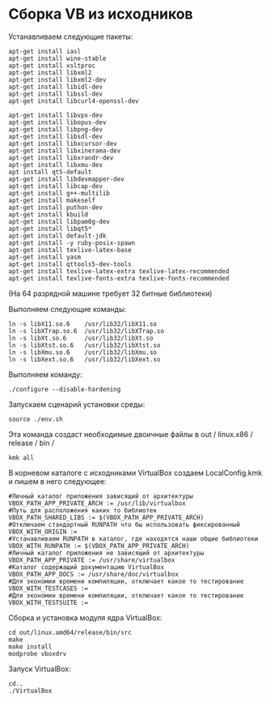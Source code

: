 
# Сборка VB из исходников

Устанавливаем следующие пакеты:

    apt-get install iasl
	apt-get install wine-stable
	apt-get install xsltproc
	apt-get install libxml2
	apt-get install libxml2-dev
	apt-get install libidl-dev
    apt-get install libssl-dev
    apt-get install libcurl4-openssl-dev

	apt-get install libvpx-dev
	apt-get install libopus-dev
	apt-get install libpng-dev
	apt-get install libsdl-dev
	apt-get install libxcursor-dev
	apt-get install libxinerama-dev
	apt-get install libxrandr-dev
	apt-get install libxmu-dev
	apt install qt5-default
	apt-get install libdevmapper-dev
	apt-get install libcap-dev
	apt-get install g++-multilib
	apt-get install makeself
	apt-get install puthon-dev
	apt-get install kbuild
	apt-get install libpam0g-dev
	apt-get install libqt5*
	apt-get install default-jdk
	apt-get install -y ruby-posix-spawn
	apt-get install texlive-latex-base
	apt-get install yasm
	apt-get install qttools5-dev-tools
	apt-get install texlive-latex-extra texlive-latex-recommended
	apt-get install texlive-fonts-extra texlive-fonts-recommended

(На 64 разрядной машине требует 32 битные библиотеки)

Выполняем следующие команды:

	ln -s libX11.so.6    /usr/lib32/libX11.so 
	ln -s libXTrap.so.6  /usr/lib32/libXTrap.so 
	ln -s libXt.so.6     /usr/lib32/libXt.so 
	ln -s libXtst.so.6   /usr/lib32/libXtst.so
	ln -s libXmu.so.6    /usr/lib32/libXmu.so
	ln -s libXext.so.6   /usr/lib32/libXext.so

Выполняем команду:

	./configure --disable-hardening 

Запускаем сценарий установки среды:

	source ./env.sh

Эта команда создаст необходимые двоичные файлы в out / linux.x86 / release / bin /

	kmk all

В корневом каталоге с исходниками VirtualBox создаем LocalConfig.kmk и пишем в него следующее:

    #Личный каталог приложения зависящий от архитектуры
    VBOX_PATH_APP_PRIVATE_ARCH := /usr/lib/virtualbox
    #Путь для расположения каких то библиотек
    VBOX_PATH_SHARED_LIBS := $(VBOX_PATH_APP_PRIVATE_ARCH)
    #Отключаем стандартный RUNPATH что бы использовать фиксированный
    VBOX_WITH_ORIGIN :=
    #Устанавливаем RUNPATH в каталог, где находятся наши общие библиотеки
    VBOX_WITH_RUNPATH := $(VBOX_PATH_APP_PRIVATE_ARCH)
    #Личный каталог приложения не зависящий от архитектуры
    VBOX_PATH_APP_PRIVATE := /usr/share/virtualbox
    #Каталог содержащий документацию VirtualBox
    VBOX_PATH_APP_DOCS := /usr/share/doc/virtualbox
    #Для экономии времени компиляции, отключает какое то тестирование
    VBOX_WITH_TESTCASES :=
    #Для экономии времени компиляции, отключает какое то тестирование
    VBOX_WITH_TESTSUITE :=

Сборка и установка модуля ядра VirtualBox:

	cd out/linux.amd64/release/bin/src
	make
	make install
	modprobe vboxdrv

Запуск VirtualBox:
	
	cd..
	./VirtualBox
